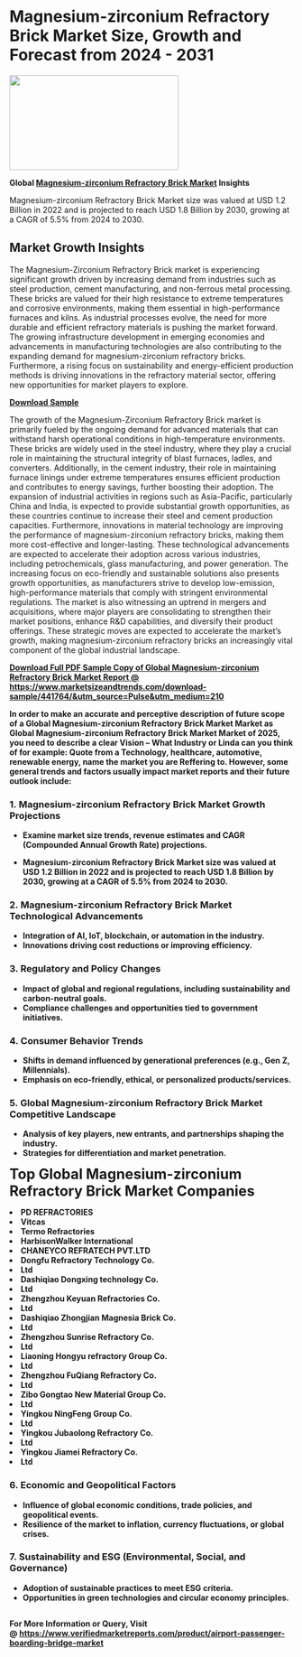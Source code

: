 <H1>Magnesium-zirconium Refractory Brick Market Size, Growth and Forecast from 2024 - 2031</H1><img class="aligncenter size-medium wp-image-584254" src="https://thirdeyenews.in/wp-content/uploads/2024/09/Global-Market-Research-300x168.jpeg" alt="" width="300" height="168" /><p><strong>Global&nbsp;<a href="https://www.marketsizeandtrends.com/download-sample/441764/&amp;utm_source=Pulse&amp;utm_medium=210">Magnesium-zirconium Refractory Brick Market</a> Insights</strong></p><p>Magnesium-zirconium Refractory Brick Market size was valued at USD 1.2 Billion in 2022 and is projected to reach USD 1.8 Billion by 2030, growing at a CAGR of 5.5% from 2024 to 2030.</p><p><h2>Market Growth Insights</h2> <p>The Magnesium-Zirconium Refractory Brick market is experiencing significant growth driven by increasing demand from industries such as steel production, cement manufacturing, and non-ferrous metal processing. These bricks are valued for their high resistance to extreme temperatures and corrosive environments, making them essential in high-performance furnaces and kilns. As industrial processes evolve, the need for more durable and efficient refractory materials is pushing the market forward. The growing infrastructure development in emerging economies and advancements in manufacturing technologies are also contributing to the expanding demand for magnesium-zirconium refractory bricks. Furthermore, a rising focus on sustainability and energy-efficient production methods is driving innovations in the refractory material sector, offering new opportunities for market players to explore.</p> <p><strong><a href="#">Download Sample</a></strong></p> <p>The growth of the Magnesium-Zirconium Refractory Brick market is primarily fueled by the ongoing demand for advanced materials that can withstand harsh operational conditions in high-temperature environments. These bricks are widely used in the steel industry, where they play a crucial role in maintaining the structural integrity of blast furnaces, ladles, and converters. Additionally, in the cement industry, their role in maintaining furnace linings under extreme temperatures ensures efficient production and contributes to energy savings, further boosting their adoption. The expansion of industrial activities in regions such as Asia-Pacific, particularly China and India, is expected to provide substantial growth opportunities, as these countries continue to increase their steel and cement production capacities. Furthermore, innovations in material technology are improving the performance of magnesium-zirconium refractory bricks, making them more cost-effective and longer-lasting. These technological advancements are expected to accelerate their adoption across various industries, including petrochemicals, glass manufacturing, and power generation. The increasing focus on eco-friendly and sustainable solutions also presents growth opportunities, as manufacturers strive to develop low-emission, high-performance materials that comply with stringent environmental regulations. The market is also witnessing an uptrend in mergers and acquisitions, where major players are consolidating to strengthen their market positions, enhance R&D capabilities, and diversify their product offerings. These strategic moves are expected to accelerate the market’s growth, making magnesium-zirconium refractory bricks an increasingly vital component of the global industrial landscape.</p> <p><strong><a href="#"></p><p><span class=""><strong>Download Full PDF Sample Copy of Global Magnesium-zirconium Refractory Brick Market Report</strong> @ <a href="https://www.marketsizeandtrends.com/download-sample/441764/&amp;utm_source=Pulse&amp;utm_medium=210" target="_blank">https://www.marketsizeandtrends.com/download-sample/441764/&amp;utm_source=Pulse&amp;utm_medium=210</a></span></p><p>In order to make an accurate and perceptive description of future scope of a Global&nbsp;Magnesium-zirconium Refractory Brick Market Market as Global&nbsp;Magnesium-zirconium Refractory Brick Market Market of 2025, you need to describe a clear Vision &ndash; What Industry or Linda can you think of for example: Quote from a Technology, healthcare, automotive, renewable energy, name the market you are Reffering to. However, some general trends and factors usually impact market reports and their future outlook include:</p><h3>1.&nbsp;<strong>Magnesium-zirconium Refractory Brick Market Growth Projections</strong></h3><ul><li>Examine market size trends, revenue estimates and CAGR (Compounded Annual Growth Rate) projections.</li><li><p>Magnesium-zirconium Refractory Brick Market size was valued at USD 1.2 Billion in 2022 and is projected to reach USD 1.8 Billion by 2030, growing at a CAGR of 5.5% from 2024 to 2030.</p></li></ul><h3>2.&nbsp;<strong>Magnesium-zirconium Refractory Brick Market Technological Advancements</strong></h3><ul><li>Integration of AI, IoT, blockchain, or automation in the industry.</li><li>Innovations driving cost reductions or improving efficiency.</li></ul><h3>3.&nbsp;<strong>Regulatory and Policy Changes</strong></h3><ul><li>Impact of global and regional regulations, including sustainability and carbon-neutral goals.</li><li>Compliance challenges and opportunities tied to government initiatives.</li></ul><h3>4.&nbsp;<strong>Consumer Behavior Trends</strong></h3><ul><li>Shifts in demand influenced by generational preferences (e.g., Gen Z, Millennials).</li><li>Emphasis on eco-friendly, ethical, or personalized products/services.</li></ul><h3>5.&nbsp;<strong>Global Magnesium-zirconium Refractory Brick Market Competitive Landscape</strong></h3><ul><li>Analysis of key players, new entrants, and partnerships shaping the industry.</li><li>Strategies for differentiation and market penetration.</li></ul><p data-pm-slice="1 1 []"><span style="color: inherit; font-family: inherit; font-size: 25px;">Top Global Magnesium-zirconium Refractory Brick Market Companies</span></p><div class="" data-test-id=""><p><li>PD REFRACTORIES</li><li> Vitcas</li><li> Termo Refractories</li><li> HarbisonWalker International</li><li> CHANEYCO REFRATECH PVT.LTD</li><li> Dongfu Refractory Technology Co.</li><li> Ltd</li><li> Dashiqiao Dongxing technology Co.</li><li> Ltd</li><li> Zhengzhou Keyuan Refractories Co.</li><li>Ltd</li><li> Dashiqiao Zhongjian Magnesia Brick Co.</li><li> Ltd</li><li> Zhengzhou Sunrise Refractory Co.</li><li> Ltd</li><li> Liaoning Hongyu refractory Group Co.</li><li> Ltd</li><li> Zhengzhou FuQiang Refractory Co.</li><li>Ltd</li><li> Zibo Gongtao New Material Group Co.</li><li> Ltd</li><li> Yingkou NingFeng Group Co.</li><li> Ltd</li><li> Yingkou Jubaolong Refractory Co.</li><li>Ltd</li><li> Yingkou Jiamei Refractory Co.</li><li> Ltd</li></p></div><h3>6.&nbsp;<strong>Economic and Geopolitical Factors</strong></h3><ul><li>Influence of global economic conditions, trade policies, and geopolitical events.</li><li>Resilience of the market to inflation, currency fluctuations, or global crises.</li></ul><h3>7.&nbsp;<strong>Sustainability and ESG (Environmental, Social, and Governance)</strong></h3><ul><li>Adoption of sustainable practices to meet ESG criteria.</li><li>Opportunities in green technologies and circular economy principles.</li></ul><h2><strong style="font-size: 14px;">For More Information or Query, Visit @&nbsp;</strong><a style="background-color: #ffffff; font-size: 14px;" href="https://www.marketsizeandtrends.com/report/magnesium-zirconium-refractory-brick-market/" target="_blank">https://www.verifiedmarketreports.com/product/airport-passenger-boarding-bridge-market</a></h2>
